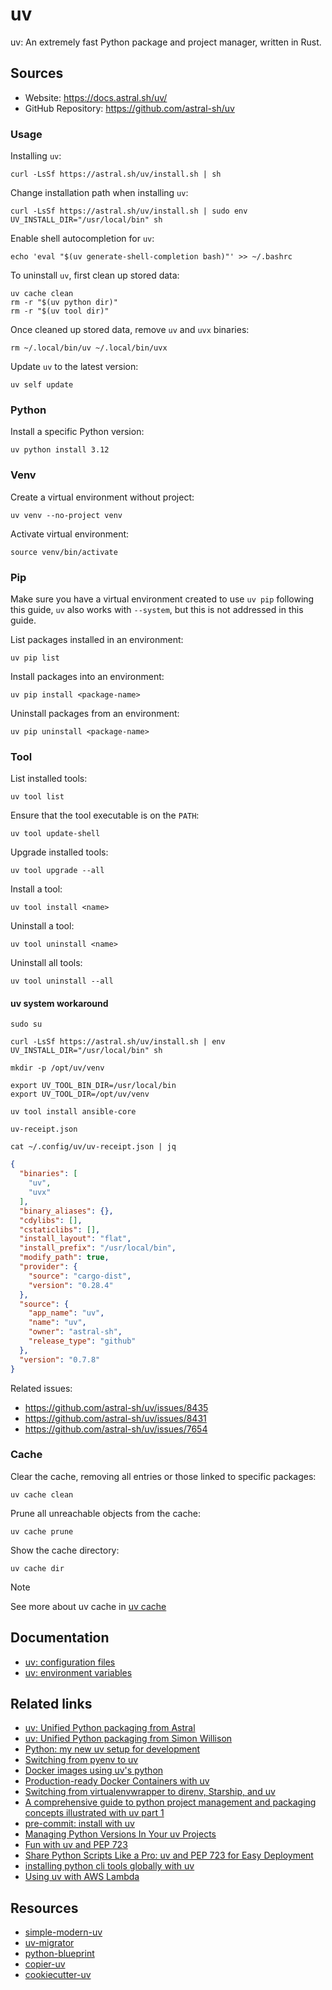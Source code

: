 # uv

uv: An extremely fast Python package and project manager, written in Rust.

## Sources

- Website: https://docs.astral.sh/uv/
- GitHub Repository: https://github.com/astral-sh/uv

### Usage

Installing `uv`:
```shell
curl -LsSf https://astral.sh/uv/install.sh | sh
```

Change installation path when installing `uv`:
```shell
curl -LsSf https://astral.sh/uv/install.sh | sudo env UV_INSTALL_DIR="/usr/local/bin" sh
```

Enable shell autocompletion for `uv`:
```shell
echo 'eval "$(uv generate-shell-completion bash)"' >> ~/.bashrc
```

To uninstall `uv`, first clean up stored data:
```shell
uv cache clean
rm -r "$(uv python dir)"
rm -r "$(uv tool dir)"
```

Once cleaned up stored data, remove `uv` and `uvx` binaries:
```shell
rm ~/.local/bin/uv ~/.local/bin/uvx
```

Update `uv` to the latest version:
```shell
uv self update
```

### Python

Install a specific Python version:
```shell
uv python install 3.12
```

### Venv

Create a virtual environment without project:
```shell
uv venv --no-project venv
```

Activate virtual environment:
```shell
source venv/bin/activate
```

### Pip

Make sure you have a virtual environment created to use `uv pip` following this guide, `uv` also works with `--system`, but this is not addressed in this guide.

List packages installed in an environment:
```shell
uv pip list
```

Install packages into an environment:
```shell
uv pip install <package-name>
```

Uninstall packages from an environment:
```shell
uv pip uninstall <package-name>
```

### Tool

List installed tools:
```shell
uv tool list
```

Ensure that the tool executable is on the `PATH`:
```shell
uv tool update-shell
```

Upgrade installed tools:
```shell
uv tool upgrade --all
```

Install a tool:
```shell
uv tool install <name>
```

Uninstall a tool:
```shell
uv tool uninstall <name>
```

Uninstall all tools:
```shell
uv tool uninstall --all
```

#### uv system workaround

```shell
sudo su

curl -LsSf https://astral.sh/uv/install.sh | env UV_INSTALL_DIR="/usr/local/bin" sh

mkdir -p /opt/uv/venv

export UV_TOOL_BIN_DIR=/usr/local/bin
export UV_TOOL_DIR=/opt/uv/venv

uv tool install ansible-core
```

`uv-receipt.json`
```shell
cat ~/.config/uv/uv-receipt.json | jq
```

```json
{
  "binaries": [
    "uv",
    "uvx"
  ],
  "binary_aliases": {},
  "cdylibs": [],
  "cstaticlibs": [],
  "install_layout": "flat",
  "install_prefix": "/usr/local/bin",
  "modify_path": true,
  "provider": {
    "source": "cargo-dist",
    "version": "0.28.4"
  },
  "source": {
    "app_name": "uv",
    "name": "uv",
    "owner": "astral-sh",
    "release_type": "github"
  },
  "version": "0.7.8"
}
```

Related issues:

- https://github.com/astral-sh/uv/issues/8435
- https://github.com/astral-sh/uv/issues/8431
- https://github.com/astral-sh/uv/issues/7654

### Cache

Clear the cache, removing all entries or those linked to specific packages:
```shell
uv cache clean
```

Prune all unreachable objects from the cache:
```shell
uv cache prune
```

Show the cache directory:
```shell
uv cache dir
```

> [!NOTE]
> See more about uv cache in [uv cache](https://docs.astral.sh/uv/concepts/cache/#cache-directory)

## Documentation

- [uv: configuration files](https://docs.astral.sh/uv/configuration/files/)
- [uv: environment variables](https://docs.astral.sh/uv/configuration/environment/)

## Related links

- [uv: Unified Python packaging from Astral](https://astral.sh/blog/uv-unified-python-packaging)
- [uv: Unified Python packaging from Simon Willison](https://simonwillison.net/2024/Aug/20/uv-unified-python-packaging/)
- [Python: my new uv setup for development](https://adamj.eu/tech/2024/09/18/python-uv-development-setup/)
- [Switching from pyenv to uv](https://bluesock.org/~willkg/blog/dev/switch_pyenv_to_uv.html)
- [Docker images using uv's python](https://mkennedy.codes/posts/python-docker-images-using-uv-s-new-python-features/)
- [Production-ready Docker Containers with uv](https://hynek.me/articles/docker-uv/)
- [Switching from virtualenvwrapper to direnv, Starship, and uv](https://treyhunner.com/2024/10/switching-from-virtualenvwrapper-to-direnv-starship-and-uv/)
- [A comprehensive guide to python project management and packaging concepts illustrated with uv part 1](https://reinforcedknowledge.com/a-comprehensive-guide-to-python-project-management-and-packaging-concepts-illustrated-with-uv-part-i/)
- [pre-commit: install with uv](https://adamj.eu/tech/2025/05/07/pre-commit-install-uv/)
- [Managing Python Versions In Your uv Projects](https://buttondown.com/pdth/archive/managing-python-versions-in-your-uv-projects/)
- [Fun with uv and PEP 723](https://www.cottongeeks.com/articles/2025-06-24-fun-with-uv-and-pep-723)
- [Share Python Scripts Like a Pro: uv and PEP 723 for Easy Deployment](https://thisdavej.com/share-python-scripts-like-a-pro-uv-and-pep-723-for-easy-deployment/)
- [installing python cli tools globally with uv](https://schpet.com/note/installing-python-cli-tools-globally-with-uv)
- [Using uv with AWS Lambda](https://docs.astral.sh/uv/guides/integration/aws-lambda/)

## Resources

- [simple-modern-uv](https://github.com/jlevy/simple-modern-uv)
- [uv-migrator](https://github.com/stvnksslr/uv-migrator)
- [python-blueprint](https://github.com/johnthagen/python-blueprint)
- [copier-uv](https://github.com/pawamoy/copier-uv)
- [cookiecutter-uv](https://github.com/fpgmaas/cookiecutter-uv)
